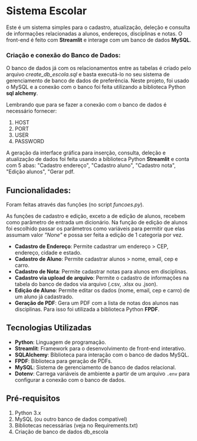 # Sistema Escolar

Este é um sistema simples para o cadastro, atualização, deleção e consulta de informações relacionadas a alunos, endereços, disciplinas e notas. O front-end é feito com **Streamlit** e interage com um banco de dados **MySQL**.

### Criação e conexão do Banco de Dados: 
O banco de dados já com os relacionamentos entre as tabelas é criado pelo arquivo *create_db_escola.sql* e basta executá-lo no seu sistema de gerenciamento de banco de dados de preferência. Neste projeto, foi usado o MySQL e a conexão com o banco foi feita utilizando a biblioteca Python **sql alchemy**. 

Lembrando que para se fazer a conexão com o banco de dados é necessário fornecer: 
  1. HOST
  2. PORT
  3. USER
  4. PASSWORD 


A geração da interface gráfica para inserção, consulta, deleção e atualização de dados foi feita usando a biblioteca Python **Streamlit** e conta com 5 abas: "Cadastro endereço", "Cadastro aluno", "Cadastro nota", "Edição alunos", "Gerar pdf. 

## Funcionalidades: 
Foram feitas através das funções (no script *funcoes.py*).

As funções de cadastro e edição, exceto a de edição de alunos, recebem como parâmetro de entrada um dicionário. Na função de edição de alunos foi escolhido passar os parâmetros como variáveis para permitir que elas assumam valor *"None"* e possa ser feita a edição de 1 categoria por vez. 
- **Cadastro de Endereço**: Permite cadastrar um endereço > CEP, endereço, cidade e estado.
- **Cadastro de Aluno**: Permite cadastrar alunos > nome, email, cep e carro.
- **Cadastro de Nota**: Permite cadastrar notas para alunos em disciplinas.
- **Cadastro via upload de arquivo**: Permite o cadastro de informações na tabela do banco de dados via arquivo (.csv, .xlsx ou .json). 
- **Edição de Aluno**: Permite editar os dados (nome, email, cep e carro) de um aluno já cadastrado.
- **Geração de PDF**: Gera um PDF com a lista de notas dos alunos nas disciplinas. Para isso foi utilizada a biblioteca Python **FPDF**. 

## Tecnologias Utilizadas

- **Python**: Linguagem de programação.
- **Streamlit**: Framework para o desenvolvimento de front-end interativo.
- **SQLAlchemy**: Biblioteca para interação com o banco de dados MySQL.
- **FPDF**: Biblioteca para geração de PDFs.
- **MySQL**: Sistema de gerenciamento de banco de dados relacional.
- **Dotenv**: Carrega variáveis de ambiente a partir de um arquivo `.env` para configurar a conexão com o banco de dados.

## Pré-requisitos 

1. Python 3.x
2. MySQL (ou outro banco de dados compatível)
3. Bibliotecas necessárias (veja no Requirements.txt)
4. Criação de banco de dados db_escola

